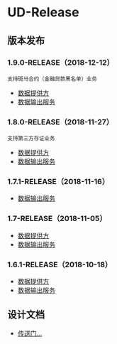 # UD-Release

## 版本发布

### 1.9.0-RELEASE（2018-12-12）

```plaintext
支持斑马合约（金融贷款黑名单）业务
```

* [数据提供方](ud-data-producer/1.9/README.md)
* [数据输出服务](ud-data-consumer/1.9/README.md)

### 1.8.0-RELEASE（2018-11-27）

```plaintext
支持第三方存证业务
```

* [数据提供方](ud-data-producer/1.8/README.md)
* [数据输出服务](ud-data-consumer/1.8/README.md)

### 1.7.1-RELEASE（2018-11-16）

* [数据输出服务](ud-data-consumer/1.7.1/README.md)

### 1.7-RELEASE（2018-11-05）

* [数据提供方](ud-data-producer/1.7/README.md)
* [数据输出服务](ud-data-consumer/1.7/README.md)

### 1.6.1-RELEASE（2018-10-18）

* [数据提供方](ud-data-producer/1.6.1/README.md)
* [数据输出服务](ud-data-consumer/1.6.1/README.md)

## 设计文档

* [传送门...](https://github.com/unitedata-org-public/Documentation)
